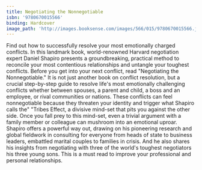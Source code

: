 ```yaml
---
title: Negotiating the Nonnegotiable
isbn: '9780670015566'
binding: Hardcover
image_path: 'http://images.booksense.com/images/566/015/9780670015566.jpg'
---
```



Find out how to successfully resolve your most emotionally charged conflicts. In this landmark book, world-renowned Harvard negotiation expert Daniel Shapiro presents a groundbreaking, practical method to reconcile your most contentious relationships and untangle your toughest conflicts. Before you get into your next conflict, read "Negotiating the Nonnegotiable." It is not just another book on conflict resolution, but a crucial step-by-step guide to resolve life's most emotionally challenging conflicts whether between spouses, a parent and child, a boss and an employee, or rival communities or nations. These conflicts can feel nonnegotiable because they threaten your identity and trigger what Shapiro calls the" "Tribes Effect, a divisive mind-set that pits you against the other side. Once you fall prey to this mind-set, even a trivial argument with a family member or colleague can mushroom into an emotional uproar. Shapiro offers a powerful way out, drawing on his pioneering research and global fieldwork in consulting for everyone from heads of state to business leaders, embattled marital couples to families in crisis. And he also shares his insights from negotiating with three of the world's toughest negotiators his three young sons. This is a must read to improve your professional and personal relationships.